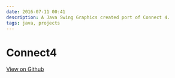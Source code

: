 ```yaml
---
date: 2016-07-11 00:41
description: A Java Swing Graphics created port of Connect 4.
tags: java, projects
---
```


# Connect4

[View on Github](https://github.com/ZMcGuckin/Connect4)
